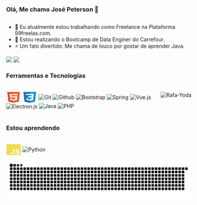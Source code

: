 ### Olá, Me chamo José Peterson 👋

##

- 🔭 Eu atualmente estou trabalhando como Freelance na Plataforma 99freelas.com.
- 🌱 Estou realizando o Bootcamp de Data Enginer do Carrefour.
- ⚡ Um fato divertido: Me chama de louco por gostar de aprender Java. 



<!--
**PetsuTHEPRO/PetsuTHEPRO** is a ✨ _special_ ✨ repository because its `README.md` (this file) appears on your GitHub profile.

Here are some ideas to get you started:

- 🔭 I’m currently working on ...
- 🌱 I’m currently learning ...
- 👯 I’m looking to collaborate on ...
- 🤔 I’m looking for help with ...
- 💬 Ask me about ...
- 📫 How to reach me: ...
- 😄 Pronouns: ...
- ⚡ Fun fact: ...
-->

<div>
  
<img height="160em" src="https://github-readme-stats.vercel.app/api?username=PetsuTHEPRO&show_icons=true&theme=gotham&include_all_commits=true&count_private=true"/>
  <img height="160em" src="https://github-readme-stats.vercel.app/api/top-langs/?username=PetsuTHEPRO&layout=compact&langs_count=16&theme=gotham"/>
</div>

### Ferramentas e Tecnologias 

<div style="display: inline_block"><br>
  <img align="center" alt="HTML" height="30" width="40" src="https://raw.githubusercontent.com/devicons/devicon/master/icons/html5/html5-original.svg">
  <img align="center" alt="CSS" height="30" width="40" src="https://raw.githubusercontent.com/devicons/devicon/master/icons/css3/css3-original.svg">
  <img align="center" alt="Git" height="30" width="40" src="https://cdn.jsdelivr.net/gh/devicons/devicon/icons/git/git-original.svg" />
  <img align="center" alt="Github" height="30" width="40" src="https://cdn.jsdelivr.net/gh/devicons/devicon/icons/github/github-original-wordmark.svg" />
  <img align="right" alt="Rafa-Yoda" src="https://media2.giphy.com/media/cNkfdJuSHZ4hF7jK3d/giphy.gif">
  <img align="center" alt="Bootstrap" height="30" width="40" src="https://cdn.jsdelivr.net/gh/devicons/devicon/icons/bootstrap/bootstrap-original.svg"/>
  <img align="center" alt="Spring" height="30" width="40" src="https://cdn.jsdelivr.net/gh/devicons/devicon/icons/spring/spring-original.svg"/>
  <img align="center" alt="Vue.js" height="30" width="30" src="https://miro.medium.com/v2/resize:fit:400/0*K2ovtMil6X6nYrB5.png"/>
  <img align="center" alt="Electron.js" height="30" width="30" src="https://user-images.githubusercontent.com/3600593/60781010-41dfae80-a173-11e9-99f9-03a8b712b87d.png"/>
  <img aligh="center" alt="Java" height="30" width="30" src="https://raw.githubusercontent.com/jmnote/z-icons/master/svg/java.svg"/>
  <img aligh="center" alt="PHP" height="30" width="30" src="https://raw.githubusercontent.com/jmnote/z-icons/master/32x32/php.png"/>
</div>

</br>

### Estou aprendendo
<div style="display: inline_block"></br>
   <img align="center" alt="Js" height="30" width="40" src="https://raw.githubusercontent.com/devicons/devicon/master/icons/javascript/javascript-plain.svg">
   <img align="center" alt="Python" height="30" width="40" src="https://raw.githubusercontent.com/jmnote/z-icons/master/svg/python.svg"/>
</div>
  
![Snake animation](https://github.com/PetsuTHEPRO/PetsuTHEPRO/blob/output/github-contribution-grid-snake.svg)
